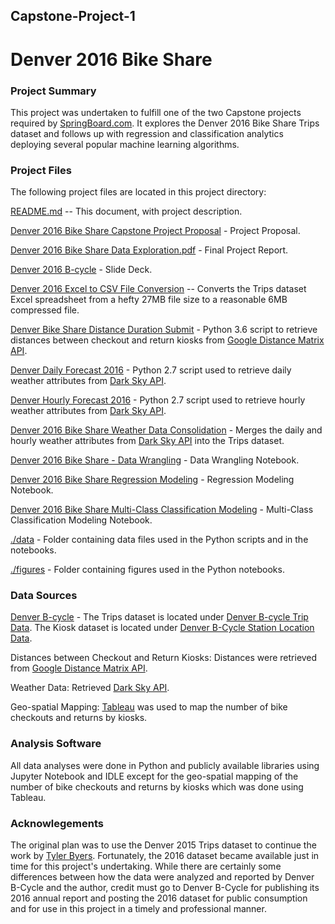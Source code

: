 ## Capstone-Project-1
# Denver 2016 Bike Share

### Project Summary
This project was undertaken to fulfill one of the two Capstone projects required by [SpringBoard.com](https://springboard.com). It explores the Denver 2016 Bike Share Trips dataset and follows up with regression and classification analytics deploying several popular machine learning algorithms.

### Project Files
The following project files are located in this project directory:

[README.md](https://github.com/hbhasin/Capstone-Project-1/blob/master/README.md) -- This document, with project description.

[Denver 2016 Bike Share Capstone Project Proposal](https://github.com/hbhasin/Capstone-Project-1/blob/master/Denver%202016%20Bike%20Share%20Capstone%20Project%20Proposal.pdf) - Project Proposal.

[Denver 2016 Bike Share Data Exploration.pdf](https://github.com/hbhasin/Capstone-Project-1/blob/master/Denver%202016%20Bike%20Share%20Data%20Exploration.pdf) - Final Project Report.

[Denver 2016 B-cycle](https://github.com/hbhasin/Capstone-Project-1/blob/master/Denver%202016%20B-cycle.pdf) - Slide Deck.

[Denver 2016 Excel to CSV File Conversion](https://github.com/hbhasin/Capstone-Project-1/blob/master/Denver_2016_Excel_to_CSV_File_Conversion.ipynb) -- Converts the Trips dataset Excel spreadsheet from a hefty 27MB file size to a reasonable 6MB compressed file.

[Denver Bike Share Distance Duration Submit](https://github.com/hbhasin/Capstone-Project-1/blob/master/Denver_Bike_Share_Distance_Duration_Submit.py) - Python 3.6 script to retrieve distances between checkout and return kiosks from [Google Distance Matrix API](https://developers.google.com/maps/documentation/distance-matrix/).

[Denver Daily Forecast 2016](https://github.com/hbhasin/Capstone-Project-1/blob/master/Denver_Daily_Forecast_2016.py) - Python 2.7 script used to retrieve daily weather attributes from [Dark Sky API](https://darksky.net/dev/).

[Denver Hourly Forecast 2016](https://github.com/hbhasin/Capstone-Project-1/blob/master/Denver_Hourly_Forecast_2016.py) - Python 2.7 script used to retrieve hourly weather attributes from [Dark Sky API](https://darksky.net/dev/).

[Denver 2016 Bike Share Weather Data Consolidation](https://github.com/hbhasin/Capstone-Project-1/blob/master/Denver%202016%20Bike%20Share%20Weather%20Data%20Consolidation.ipynb) - Merges the daily and hourly weather attributes from [Dark Sky API](https://darksky.net/dev/) into the Trips dataset.

[Denver 2016 Bike Share - Data Wrangling](https://github.com/hbhasin/Capstone-Project-1/blob/master/Denver%202016%20Bike%20Share%20-%20Data%20Wrangling.ipynb) - Data Wrangling Notebook.

[Denver 2016 Bike Share Regression Modeling](https://github.com/hbhasin/Capstone-Project-1/blob/master/Denver%202016%20Bike%20Share%20Regression%20Modeling.ipynb) - Regression Modeling Notebook.

[Denver 2016 Bike Share Multi-Class Classification Modeling](https://github.com/hbhasin/Capstone-Project-1/blob/master/Denver%202016%20Bike%20Share%20Multi-Class%20Classification%20Modeling.ipynb) - Multi-Class Classification Modeling Notebook.

[./data](https://github.com/hbhasin/Capstone-Project-1/tree/master/data) - Folder containing data files used in the Python scripts and in the notebooks.

[./figures](https://github.com/hbhasin/Capstone-Project-1/tree/master/figures) - Folder containing figures used in the Python notebooks.


### Data Sources
[Denver B-cycle](https://www.denverbcycle.com/company) - The Trips dataset is located under [Denver B-cycle Trip Data](http://denver.bcycle.com/docs/librariesprovider34/default-document-library/2016denverbcycletripdata_public.xlsx?sfvrsn=2). The Kiosk dataset is located under [Denver B-Cycle Station Location Data](https://denver.bcycle.com/docs/librariesprovider34/default-document-library/october2016_kioskinfo.xlsx?sfvrsn=2).

Distances between Checkout and Return Kiosks: Distances were retrieved from [Google Distance Matrix API](https://developers.google.com/maps/documentation/distance-matrix/).

Weather Data: Retrieved [Dark Sky API](https://darksky.net/dev/).

Geo-spatial Mapping: [Tableau](https://public.tableau.com/) was used to map the number of bike checkouts and returns by kiosks.

### Analysis Software
All data analyses were done in Python and publicly available libraries using Jupyter Notebook and IDLE except for the geo-spatial mapping of the number of bike checkouts and returns by kiosks which was done using Tableau.

### Acknowlegements
The original plan was to use the Denver 2015 Trips dataset to continue the work by [Tyler Byers](https://github.com/tybyers/denver_bcycle). Fortunately, the 2016 dataset became available just in time for this project's undertaking. While there are certainly some differences between how the data were analyzed and reported by Denver B-Cycle and the author, credit must go to Denver B-Cycle for publishing its 2016 annual report and posting the 2016 dataset for public consumption and for use in this project in a timely and professional manner.

